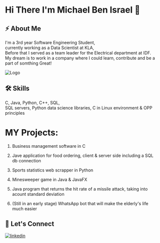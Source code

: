 
# Hi There I'm Michael Ben Israel   👋

## ⚡ About Me
I'm a 3rd year Software Engineering Student,\
currently working as a Data Scientist at KLA,\
Before that I served as a team leader for the Electrical department at IDF.\
My dream is to work in a company where I could learn, contribute and be a part of somthing Great!

![Logo](https://media.istockphoto.com/vectors/dream-big-silhouette-of-man-with-raised-arms-looking-at-the-open-to-vector-id1252341000?k=20&m=1252341000&s=612x612&w=0&h=F-pFF46SoeCsUVO0HMzhH6W6tBOVRH_1L2x87bgvDiI=)

## 🛠 Skills
C, Java, Python, C++, SQL,\
SQL servers, Python data science libraries, C in Linux environment & OPP principles


# MY Projects:

1.  Business management software in C

2.  Jave application for food ordering, client & server side including a SQL db connection

3.  Sports statistics web scrapper in Python

4.  Minesweeper game in Java & JavaFX

5.  Java program that returns the hit rate of a missile attack, taking into acount standard deviation

6.  (Still in an early stage) WhatsApp bot that will make the elderly's life much easier
## 🔗 Let's Connect
[![linkedin](https://img.shields.io/badge/linkedin-0A66C2?style=for-the-badge&logo=linkedin&logoColor=white)](https://www.linkedin.com/)
